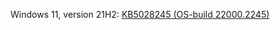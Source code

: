 Windows 11, version 21H2: [KB5028245 (OS-build 22000.2245)](https://support.microsoft.com/help/5028245)
